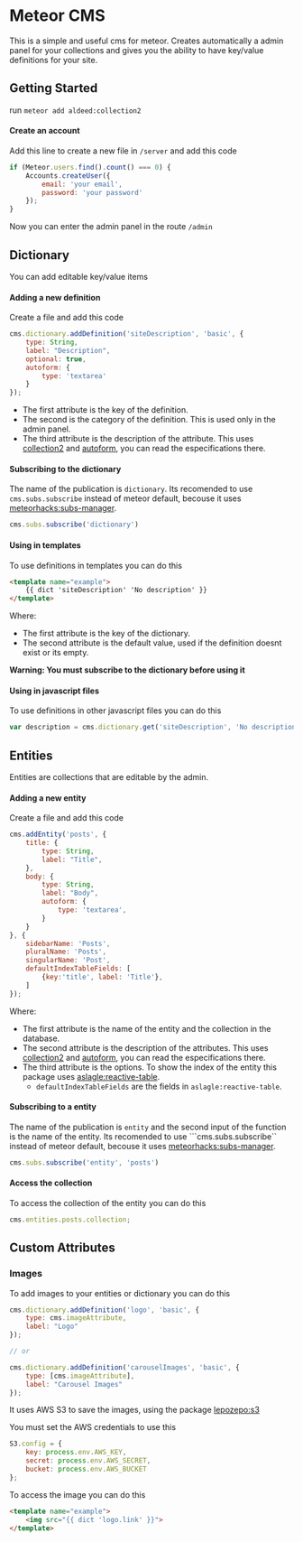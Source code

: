 Meteor CMS
==========

This is a simple and useful cms for meteor. 
Creates automatically a admin panel for your 
collections and gives you the ability to have
key/value definitions for your site.

## Getting Started

run ```meteor add aldeed:collection2```

#### Create an account

Add this line to create a new file in ```/server``` and add this code

```js
if (Meteor.users.find().count() === 0) {
	Accounts.createUser({
		email: 'your email',
		password: 'your password'
	});
}
```

Now you can enter the admin panel in the route ```/admin```

## Dictionary

You can add editable key/value items

#### Adding a new definition

Create a file and add this code

```js
cms.dictionary.addDefinition('siteDescription', 'basic', {
	type: String,
	label: "Description",
	optional: true,
	autoform: {
		type: 'textarea'
	}
});
```

- The first attribute is the key of the definition.
- The second is the category of the definition. This is used only in the admin panel.
- The third attribute is the description of the attribute. This uses 
[collection2](https://github.com/aldeed/meteor-collection2) and 
[autoform](https://github.com/aldeed/meteor-autoform),
you can read the especifications there.

#### Subscribing to the dictionary

The name of the publication is ```dictionary```. Its recomended to use ```cms.subs.subscribe``` instead of meteor default, becouse it uses [meteorhacks:subs-manager](https://github.com/meteorhacks/subs-manager).

```js
cms.subs.subscribe('dictionary')
```

#### Using in templates

To use definitions in templates you can do this

```html
<template name="example">
	{{ dict 'siteDescription' 'No description' }}
</template>
```

Where:

- The first attribute is the key of the dictionary.
- The second attribute is the default value, used if the definition doesnt exist or its empty.

**Warning: You must subscribe to the dictionary before using it**

#### Using in javascript files

To use definitions in other javascript files you can do this

```js
var description = cms.dictionary.get('siteDescription', 'No description');
```


## Entities

Entities are collections that are editable by the admin.

#### Adding a new entity

Create a file and add this code

```js
cms.addEntity('posts', {
	title: {
		type: String,
		label: "Title",
	},
	body: {
		type: String,
		label: "Body",
		autoform: {
			type: 'textarea',
		}
	}
}, {
	sidebarName: 'Posts',
	pluralName: 'Posts',
	singularName: 'Post',
	defaultIndexTableFields: [
		{key:'title', label: 'Title'},
	]
});
```
Where:

- The first attribute is the name of the entity and the collection in the database.
- The second attribute is the description of the attributes. This uses 
[collection2](https://github.com/aldeed/meteor-collection2) and 
[autoform](https://github.com/aldeed/meteor-autoform),
you can read the especifications there.
- The third attribute is the options.
To show the index of the entity this package uses [aslagle:reactive-table](https://github.com/ecohealthalliance/reactive-table).
	- ```defaultIndexTableFields``` are the fields in ```aslagle:reactive-table```.

#### Subscribing to a entity

The name of the publication is ```entity``` and the second input of the function is the name of the entity. Its recomended to use ```cms.subs.subscribe`` instead of meteor default, becouse it uses [meteorhacks:subs-manager](https://github.com/meteorhacks/subs-manager).

```js
cms.subs.subscribe('entity', 'posts')
```

#### Access the collection

To access the collection of the entity you can do this

```js
cms.entities.posts.collection;
```


## Custom Attributes

### Images

To add images to your entities or dictionary you can do this

```js
cms.dictionary.addDefinition('logo', 'basic', {
	type: cms.imageAttribute,
	label: "Logo"
});

// or 

cms.dictionary.addDefinition('carouselImages', 'basic', {
	type: [cms.imageAttribute],
	label: "Carousel Images"
});
```

It uses AWS S3 to save the images, using the package [lepozepo:s3](https://github.com/Lepozepo/S3)

You must set the AWS credentials to use this

```js
S3.config = {
	key: process.env.AWS_KEY,
	secret: process.env.AWS_SECRET,
	bucket: process.env.AWS_BUCKET
};
```

To access the image you can do this

```html
<template name="example">
	<img src="{{ dict 'logo.link' }}">
</template>
```
